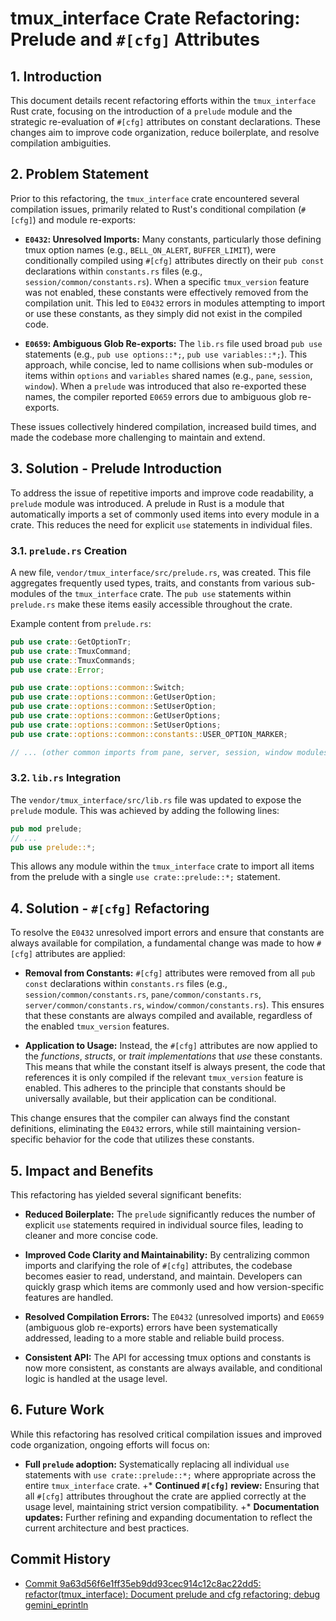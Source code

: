 # tmux_interface Crate Refactoring: Prelude and `#[cfg]` Attributes

## 1. Introduction

This document details recent refactoring efforts within the `tmux_interface` Rust crate, focusing on the introduction of a `prelude` module and the strategic re-evaluation of `#[cfg]` attributes on constant declarations. These changes aim to improve code organization, reduce boilerplate, and resolve compilation ambiguities.

## 2. Problem Statement

Prior to this refactoring, the `tmux_interface` crate encountered several compilation issues, primarily related to Rust's conditional compilation (`#[cfg]`) and module re-exports:

*   **`E0432`: Unresolved Imports:** Many constants, particularly those defining tmux option names (e.g., `BELL_ON_ALERT`, `BUFFER_LIMIT`), were conditionally compiled using `#[cfg]` attributes directly on their `pub const` declarations within `constants.rs` files (e.g., `session/common/constants.rs`). When a specific `tmux_version` feature was not enabled, these constants were effectively removed from the compilation unit. This led to `E0432` errors in modules attempting to import or use these constants, as they simply did not exist in the compiled code.

*   **`E0659`: Ambiguous Glob Re-exports:** The `lib.rs` file used broad `pub use` statements (e.g., `pub use options::*;`, `pub use variables::*;`). This approach, while concise, led to name collisions when sub-modules or items within `options` and `variables` shared names (e.g., `pane`, `session`, `window`). When a `prelude` was introduced that also re-exported these names, the compiler reported `E0659` errors due to ambiguous glob re-exports.

These issues collectively hindered compilation, increased build times, and made the codebase more challenging to maintain and extend.

## 3. Solution - Prelude Introduction

To address the issue of repetitive imports and improve code readability, a `prelude` module was introduced. A prelude in Rust is a module that automatically imports a set of commonly used items into every module in a crate. This reduces the need for explicit `use` statements in individual files.

### 3.1. `prelude.rs` Creation

A new file, `vendor/tmux_interface/src/prelude.rs`, was created. This file aggregates frequently used types, traits, and constants from various sub-modules of the `tmux_interface` crate. The `pub use` statements within `prelude.rs` make these items easily accessible throughout the crate.

Example content from `prelude.rs`:

```rust
pub use crate::GetOptionTr;
pub use crate::TmuxCommand;
pub use crate::TmuxCommands;
pub use crate::Error;

pub use crate::options::common::Switch;
pub use crate::options::common::GetUserOption;
pub use crate::options::common::SetUserOption;
pub use crate::options::common::GetUserOptions;
pub use crate::options::common::SetUserOptions;
pub use crate::options::common::constants::USER_OPTION_MARKER;

// ... (other common imports from pane, server, session, window modules)
```

### 3.2. `lib.rs` Integration

The `vendor/tmux_interface/src/lib.rs` file was updated to expose the `prelude` module. This was achieved by adding the following lines:

```rust
pub mod prelude;
// ...
pub use prelude::*;
```

This allows any module within the `tmux_interface` crate to import all items from the prelude with a single `use crate::prelude::*;` statement.

## 4. Solution - `#[cfg]` Refactoring

To resolve the `E0432` unresolved import errors and ensure that constants are always available for compilation, a fundamental change was made to how `#[cfg]` attributes are applied:

*   **Removal from Constants:** `#[cfg]` attributes were removed from all `pub const` declarations within `constants.rs` files (e.g., `session/common/constants.rs`, `pane/common/constants.rs`, `server/common/constants.rs`, `window/common/constants.rs`). This ensures that these constants are always compiled and available, regardless of the enabled `tmux_version` features.

*   **Application to Usage:** Instead, the `#[cfg]` attributes are now applied to the *functions*, *structs*, or *trait implementations* that *use* these constants. This means that while the constant itself is always present, the code that references it is only compiled if the relevant `tmux_version` feature is enabled. This adheres to the principle that constants should be universally available, but their application can be conditional.

This change ensures that the compiler can always find the constant definitions, eliminating the `E0432` errors, while still maintaining version-specific behavior for the code that utilizes these constants.

## 5. Impact and Benefits

This refactoring has yielded several significant benefits:

*   **Reduced Boilerplate:** The `prelude` significantly reduces the number of explicit `use` statements required in individual source files, leading to cleaner and more concise code.

*   **Improved Code Clarity and Maintainability:** By centralizing common imports and clarifying the role of `#[cfg]` attributes, the codebase becomes easier to read, understand, and maintain. Developers can quickly grasp which items are commonly used and how version-specific features are handled.

*   **Resolved Compilation Errors:** The `E0432` (unresolved imports) and `E0659` (ambiguous glob re-exports) errors have been systematically addressed, leading to a more stable and reliable build process.

*   **Consistent API:** The API for accessing tmux options and constants is now more consistent, as constants are always available, and conditional logic is handled at the usage level.

## 6. Future Work

While this refactoring has resolved critical compilation issues and improved code organization, ongoing efforts will focus on:

*   **Full `prelude` adoption:** Systematically replacing all individual `use` statements with `use crate::prelude::*;` where appropriate across the entire `tmux_interface` crate.
+*   **Continued `#[cfg]` review:** Ensuring that all `#[cfg]` attributes throughout the crate are applied correctly at the usage level, maintaining strict version compatibility.
+*   **Documentation updates:** Further refining and expanding documentation to reflect the current architecture and best practices.

## Commit History

- [Commit 9a63d56f6e1ff35eb9dd93cec914c12c8ac22dd5: refactor(tmux_interface): Document prelude and cfg refactoring; debug gemini_eprintln](docs/commits/9a63d56f6e1ff35eb9dd93cec914c12c8ac22dd5_refactor_tmux_interface_Document_prelude_and_cfg_refactoring_debug_gemini_eprintln.md)